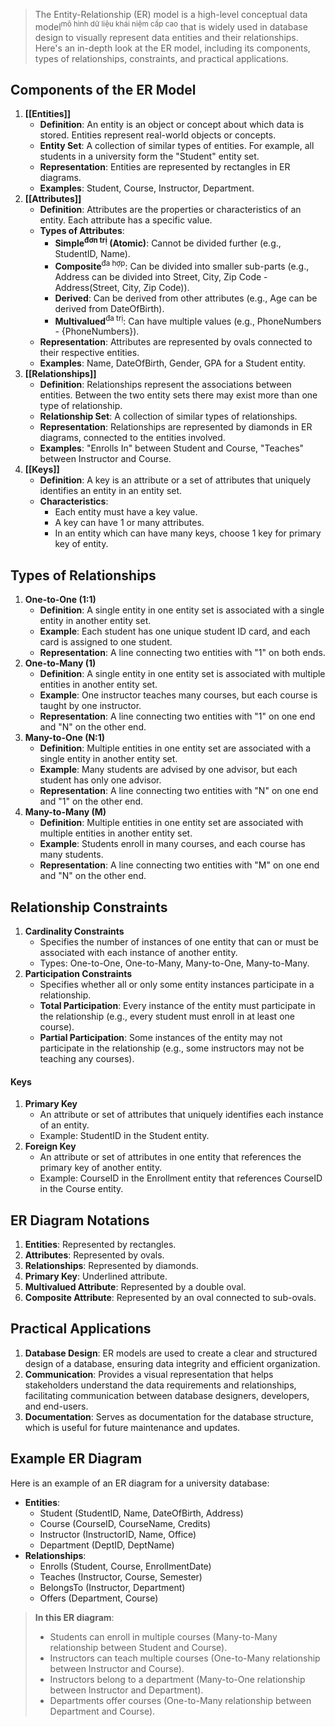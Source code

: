 > The Entity-Relationship (ER) model is a high-level conceptual data model<sup>mô hình dữ liệu khái niệm cấp cao</sup> that is widely used in database design to visually represent data entities and their relationships. Here's an in-depth look at the ER model, including its components, types of relationships, constraints, and practical applications.
## Components of the ER Model
1. **[[Entities]]**
    - **Definition**: An entity is an object or concept about which data is stored. Entities represent real-world objects or concepts.
    - **Entity Set**: A collection of similar types of entities. For example, all students in a university form the "Student" entity set.
    - **Representation**: Entities are represented by rectangles in ER diagrams.
    - **Examples**: Student, Course, Instructor, Department.
2. **[[Attributes]]**
    - **Definition**: Attributes are the properties or characteristics of an entity. Each attribute has a specific value.
    - **Types of Attributes**:
        - **Simple<sup>đơn trị</sup> (Atomic)**: Cannot be divided further (e.g., StudentID, Name).
        - **Composite**<sup>đa hợp</sup>: Can be divided into smaller sub-parts (e.g., Address can be divided into Street, City, Zip Code - Address(Street, City, Zip Code)).
        - **Derived**: Can be derived from other attributes (e.g., Age can be derived from DateOfBirth).
        - **Multivalued**<sup>đa trị</sup>: Can have multiple values (e.g., PhoneNumbers - {PhoneNumbers}).
    - **Representation**: Attributes are represented by ovals connected to their respective entities.
    - **Examples**: Name, DateOfBirth, Gender, GPA for a Student entity.
3. **[[Relationships]]**
    - **Definition**: Relationships represent the associations between entities. Between the two entity sets there may exist more than one type of relationship.
    - **Relationship Set**: A collection of similar types of relationships.
    - **Representation**: Relationships are represented by diamonds in ER diagrams, connected to the entities involved.
    - **Examples**: "Enrolls In" between Student and Course, "Teaches" between Instructor and Course.
4. **[[Keys]]**
	- **Definition**: A key is an attribute or a set of attributes that uniquely identifies an entity in an entity set.
	-  **Characteristics**:
		- Each entity must have a key value.
		- A key can have 1 or many attributes.
		- In an entity which can have many keys, choose 1 key for primary key of entity.
## Types of Relationships
1. **One-to-One (1:1)**
    - **Definition**: A single entity in one entity set is associated with a single entity in another entity set.
    - **Example**: Each student has one unique student ID card, and each card is assigned to one student.
    - **Representation**: A line connecting two entities with "1" on both ends.
2. **One-to-Many (1)**
    - **Definition**: A single entity in one entity set is associated with multiple entities in another entity set.
    - **Example**: One instructor teaches many courses, but each course is taught by one instructor.
    - **Representation**: A line connecting two entities with "1" on one end and "N" on the other end.
3. **Many-to-One (N:1)**
    - **Definition**: Multiple entities in one entity set are associated with a single entity in another entity set.
    - **Example**: Many students are advised by one advisor, but each student has only one advisor.
    - **Representation**: A line connecting two entities with "N" on one end and "1" on the other end.
4. **Many-to-Many (M)**
    - **Definition**: Multiple entities in one entity set are associated with multiple entities in another entity set.
    - **Example**: Students enroll in many courses, and each course has many students.
    - **Representation**: A line connecting two entities with "M" on one end and "N" on the other end.
## Relationship Constraints
1. **Cardinality Constraints**
    - Specifies the number of instances of one entity that can or must be associated with each instance of another entity.
    - Types: One-to-One, One-to-Many, Many-to-One, Many-to-Many.
2. **Participation Constraints**
    - Specifies whether all or only some entity instances participate in a relationship.
    - **Total Participation**: Every instance of the entity must participate in the relationship (e.g., every student must enroll in at least one course).
    - **Partial Participation**: Some instances of the entity may not participate in the relationship (e.g., some instructors may not be teaching any courses).
#### Keys
1. **Primary Key**
    - An attribute or set of attributes that uniquely identifies each instance of an entity.
    - Example: StudentID in the Student entity.
2. **Foreign Key**
    - An attribute or set of attributes in one entity that references the primary key of another entity.
    - Example: CourseID in the Enrollment entity that references CourseID in the Course entity.
## ER Diagram Notations
1. **Entities**: Represented by rectangles.
2. **Attributes**: Represented by ovals.
3. **Relationships**: Represented by diamonds.
4. **Primary Key**: Underlined attribute.
5. **Multivalued Attribute**: Represented by a double oval.
6. **Composite Attribute**: Represented by an oval connected to sub-ovals.
## Practical Applications
1. **Database Design**: ER models are used to create a clear and structured design of a database, ensuring data integrity and efficient organization.
2. **Communication**: Provides a visual representation that helps stakeholders understand the data requirements and relationships, facilitating communication between database designers, developers, and end-users.
3. **Documentation**: Serves as documentation for the database structure, which is useful for future maintenance and updates.
## Example ER Diagram
Here is an example of an ER diagram for a university database:
- **Entities**:
    - Student (StudentID, Name, DateOfBirth, Address)
    - Course (CourseID, CourseName, Credits)
    - Instructor (InstructorID, Name, Office)
    - Department (DeptID, DeptName)
- **Relationships**:
    - Enrolls (Student, Course, EnrollmentDate)
    - Teaches (Instructor, Course, Semester)
    - BelongsTo (Instructor, Department)
    - Offers (Department, Course)

> **In this ER diagram**:
> - Students can enroll in multiple courses (Many-to-Many relationship between Student and Course).
> - Instructors can teach multiple courses (One-to-Many relationship between Instructor and Course).
> - Instructors belong to a department (Many-to-One relationship between Instructor and Department).
> - Departments offer courses (One-to-Many relationship between Department and Course).